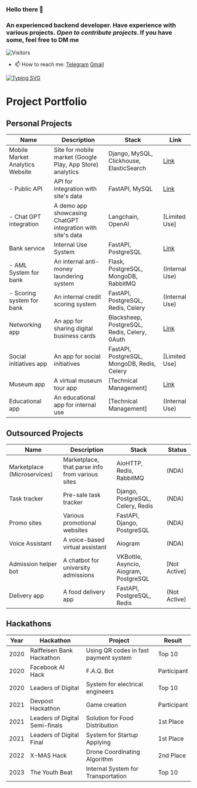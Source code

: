 ### Hello there 🔭
### An experienced backend developer. Have experience with various projects. *Open to contribute projects*. If you have some, feel free to DM me

![Visitors](https://img.shields.io/github/followers/pavivin?style=social)

- 📫 How to reach me: [Telegram](https://t.me/pavivin) [Gmail](nivivap@gmail.com)

[![Typing SVG](https://readme-typing-svg.herokuapp.com?color=%2336BCF7&lines=i+tried+so+hard+and+got+so+far)](https://git.io/typing-svg)

<!-- [![GitHub stats](https://github-readme-stats.vercel.app/api?username=pavivin&count_private=true&show_icons=true&theme=tokyonight)](https://github.com/anuraghazra/github-readme-stats) -->

# Project Portfolio

## Personal Projects

| Name | Description | Stack | Link |
|------|--------------|-------|------|
| Mobile Market Analytics Website | Site for mobile market (Google Play, App Store) analytics | Django, MySQL, Clickhouse, ElasticSearch | [Link](https://appstorespy.com) |
|   - Public API | API for integration with site's data | FastAPI, MySQL | [Link](https://api.appstorespy.com/docs#/) |
|   - Chat GPT integration | A demo app showcasing ChatGPT integration with site's data | Langchain, OpenAI | [Limited Use] |
| Bank service | Internal Use System | FastAPI, PostgreSQL | [Link](https://expobank.ru/) |
|   - AML System for bank | An internal anti-money laundering system | Flask, PostgreSQL, MongoDB, RabbitMQ | (Internal Use) |
|   - Scoring system for bank | An internal credit scoring system | FastAPI, PostgreSQL, Redis, Celery | (Internal Use) |
| Networking app | An app for sharing digital business cards | Blacksheep, PostgreSQL, Redis, Celery, 0Auth | [Link](https://apps.apple.com/ru/app/smiradd/id6471594761?platform=iphone) |
| Social initiatives app | An app for social initiatives | FastAPI, PostgreSQL, MongoDB, Redis, Celery | [Limited Use] |
| Museum app | A virtual museum tour app | [Technical Management] | [Link](https://play.google.com/store/apps/details?id=com.structura.tavrida_flutter&hl=en_SG) |
| Educational app | An educational app for internal use | [Technical Management] | (Internal Use) |

## Outsourced Projects

| Name | Description | Stack | Status |
|------|--------------|-------|--------|
| Marketplace (Microservices) | Marketplace, that parse info from various sites | AioHTTP, Redis, RabbitMQ | (NDA) |
| Task tracker | Pre-sale task tracker | Django, PostgreSQL, Celery, Redis | (NDA) |
| Promo sites | Various promotional websites | FastAPI, Django, PostgreSQL | (NDA) |
| Voice Assistant | A voice-based virtual assistant | Aiogram | (NDA) |
| Admission helper bot | A chatbot for university admissions | VKBottle, Asyncio, Aiogram, PostgreSQL | [Not Active] |
| Delivery app | A food delivery app | FastAPI, PostgreSQL, Redis | (Not Active) |

## Hackathons

| Year | Hackathon | Project | Result |
|------|------------|---------|--------|
| 2020 | Raiffeisen Bank Hackathon | Using QR codes in fast payment system | Top 10 |
| 2020 | Facebook AI Hack | F.A.Q. Bot | Participant |
| 2020 | Leaders of Digital | System for electrical engineers | Top 10 |
| 2021 | Devpost Hackathon | Game creation | Participant |
| 2021 | Leaders of Digital Semi-finals | Solution for Food Distribution | 1st Place |
| 2021 | Leaders of Digital Final | System for Startup Applying | 1st Place |
| 2022 | X-MAS Hack | Drone Coordinating Algorithm | 2nd Place |
| 2023 | The Youth Beat | Internal System for Transportation | Top 10 |



